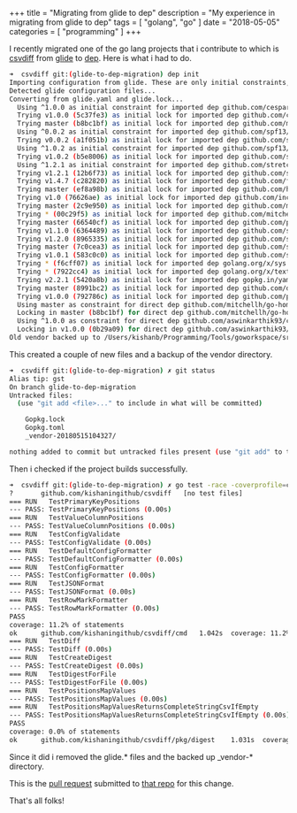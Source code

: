 +++
title = "Migrating from glide to dep"
description = "My experience in migrating from glide to dep"
tags = [
    "golang", "go"
]
date = "2018-05-05"
categories = [
    "programming"
]
+++

I recently migrated one of the go lang projects that i contribute to which is [csvdiff](https://github.com/aswinkarthik93/csvdiff) from [glide](https://github.com/Masterminds/glide) to [dep](https://github.com/golang/dep). Here is what i had to do.

```bash
➜  csvdiff git:(glide-to-dep-migration) dep init
Importing configuration from glide. These are only initial constraints, and are further refined during the solve process.
Detected glide configuration files...
Converting from glide.yaml and glide.lock...
  Using ^1.0.0 as initial constraint for imported dep github.com/cespare/xxhash
  Trying v1.0.0 (5c37fe3) as initial lock for imported dep github.com/cespare/xxhash
  Trying master (b8bc1bf) as initial lock for imported dep github.com/mitchellh/go-homedir
  Using ^0.0.2 as initial constraint for imported dep github.com/spf13/cobra
  Trying v0.0.2 (a1f051b) as initial lock for imported dep github.com/spf13/cobra
  Using ^1.0.2 as initial constraint for imported dep github.com/spf13/viper
  Trying v1.0.2 (b5e8006) as initial lock for imported dep github.com/spf13/viper
  Using ^1.2.1 as initial constraint for imported dep github.com/stretchr/testify
  Trying v1.2.1 (12b6f73) as initial lock for imported dep github.com/stretchr/testify
  Trying v1.4.7 (c282820) as initial lock for imported dep github.com/fsnotify/fsnotify
  Trying master (ef8a98b) as initial lock for imported dep github.com/hashicorp/hcl
  Trying v1.0 (76626ae) as initial lock for imported dep github.com/inconshreveable/mousetrap
  Trying master (2c9e950) as initial lock for imported dep github.com/magiconair/properties
  Trying * (00c29f5) as initial lock for imported dep github.com/mitchellh/mapstructure
  Trying master (66540cf) as initial lock for imported dep github.com/pelletier/go-toml
  Trying v1.1.0 (6364489) as initial lock for imported dep github.com/spf13/afero
  Trying v1.2.0 (8965335) as initial lock for imported dep github.com/spf13/cast
  Trying master (7c0cea3) as initial lock for imported dep github.com/spf13/jwalterweatherman
  Trying v1.0.1 (583c0c0) as initial lock for imported dep github.com/spf13/pflag
  Trying * (f6cff07) as initial lock for imported dep golang.org/x/sys
  Trying * (7922cc4) as initial lock for imported dep golang.org/x/text
  Trying v2.2.1 (5420a8b) as initial lock for imported dep gopkg.in/yaml.v2
  Trying master (8991bc2) as initial lock for imported dep github.com/davecgh/go-spew
  Trying v1.0.0 (792786c) as initial lock for imported dep github.com/pmezard/go-difflib
  Using master as constraint for direct dep github.com/mitchellh/go-homedir
  Locking in master (b8bc1bf) for direct dep github.com/mitchellh/go-homedir
  Using ^1.0.0 as constraint for direct dep github.com/aswinkarthik93/csvdiff
  Locking in v1.0.0 (0b29a09) for direct dep github.com/aswinkarthik93/csvdiff
Old vendor backed up to /Users/kishanb/Programming/Tools/goworkspace/src/github.com/kishaningithub/csvdiff/_vendor-20180515104327
```

This created a couple of new files and a backup of the vendor directory.

```bash
➜  csvdiff git:(glide-to-dep-migration) ✗ git status
Alias tip: gst
On branch glide-to-dep-migration
Untracked files:
  (use "git add <file>..." to include in what will be committed)

	Gopkg.lock
	Gopkg.toml
	_vendor-20180515104327/

nothing added to commit but untracked files present (use "git add" to track)
```

Then i checked if the project builds successfully.

```bash
➜  csvdiff git:(glide-to-dep-migration) ✗ go test -race -coverprofile=coverage.txt -covermode=atomic -v ./...
?   	github.com/kishaningithub/csvdiff	[no test files]
=== RUN   TestPrimaryKeyPositions
--- PASS: TestPrimaryKeyPositions (0.00s)
=== RUN   TestValueColumnPositions
--- PASS: TestValueColumnPositions (0.00s)
=== RUN   TestConfigValidate
--- PASS: TestConfigValidate (0.00s)
=== RUN   TestDefaultConfigFormatter
--- PASS: TestDefaultConfigFormatter (0.00s)
=== RUN   TestConfigFormatter
--- PASS: TestConfigFormatter (0.00s)
=== RUN   TestJSONFormat
--- PASS: TestJSONFormat (0.00s)
=== RUN   TestRowMarkFormatter
--- PASS: TestRowMarkFormatter (0.00s)
PASS
coverage: 11.2% of statements
ok  	github.com/kishaningithub/csvdiff/cmd	1.042s	coverage: 11.2% of statements
=== RUN   TestDiff
--- PASS: TestDiff (0.00s)
=== RUN   TestCreateDigest
--- PASS: TestCreateDigest (0.00s)
=== RUN   TestDigestForFile
--- PASS: TestDigestForFile (0.00s)
=== RUN   TestPositionsMapValues
--- PASS: TestPositionsMapValues (0.00s)
=== RUN   TestPositionsMapValuesReturnsCompleteStringCsvIfEmpty
--- PASS: TestPositionsMapValuesReturnsCompleteStringCsvIfEmpty (0.00s)
PASS
coverage: 0.0% of statements
ok  	github.com/kishaningithub/csvdiff/pkg/digest	1.031s	coverage: 0.0% of statements
```

Since it did i removed the glide.* files and the backed up _vendor-* directory.

This is the [pull request](https://github.com/aswinkarthik93/csvdiff/pull/12) submitted to [that repo](https://github.com/aswinkarthik93/csvdiff) for this change.

That's all folks!